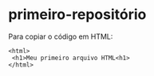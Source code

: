 # primeiro-repositório

Para copiar o código em HTML:
```
<html>
 <h1>Meu primeiro arquivo HTML<h1>
</html> 
```
